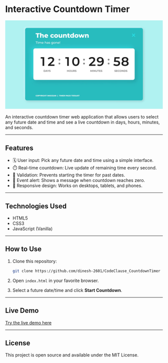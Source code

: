 # Interactive Countdown Timer

![Banner](banner.png)

An interactive countdown timer web application that allows users to select any future date and time and see a live countdown in days, hours, minutes, and seconds.

---

## Features

- 🗓️ User input: Pick any future date and time using a simple interface.
- ⏱️ Real-time countdown: Live update of remaining time every second.
- 🚨 Validation: Prevents starting the timer for past dates.
- 🎉 Event alert: Shows a message when countdown reaches zero.
- 📱 Responsive design: Works on desktops, tablets, and phones.

---

## Technologies Used

- HTML5
- CSS3
- JavaScript (Vanilla)

---

## How to Use

1. Clone this repository:

   ```bash
   git clone https://github.com/dinesh-2601/CodeClause_CountdownTimer
   ```

2. Open `index.html` in your favorite browser.

3. Select a future date/time and click **Start Countdown**.

---

## Live Demo

[Try the live demo here](https://dinesh-2601.github.io/CodeClause_CountdownTimer/)

---

## License

This project is open source and available under the MIT License.
